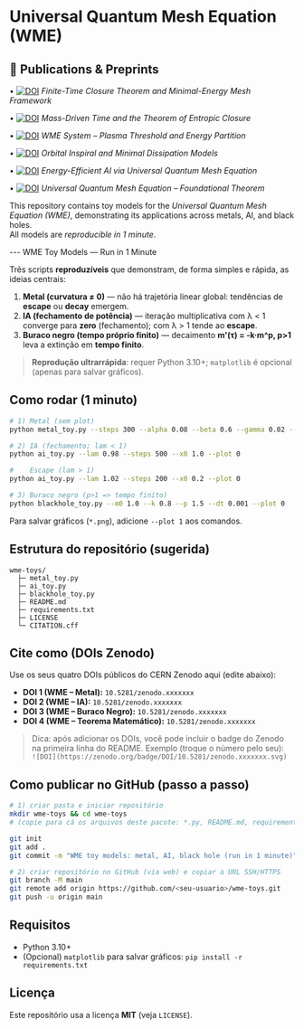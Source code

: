 # Universal Quantum Mesh Equation (WME)

## 📄 Publications & Preprints

•⁠  ⁠[![DOI](https://zenodo.org/badge/DOI/10.5281/zenodo.17216874.svg)](https://doi.org/10.5281/zenodo.17216874) *Finite-Time Closure Theorem and Minimal-Energy Mesh Framework*

•⁠  ⁠[![DOI](https://zenodo.org/badge/DOI/10.5281/zenodo.17216258.svg)](https://doi.org/10.5281/zenodo.17216258) *Mass-Driven Time and the Theorem of Entropic Closure*

•⁠  ⁠[![DOI](https://zenodo.org/badge/DOI/10.5281/zenodo.17186773.svg)](https://doi.org/10.5281/zenodo.17186773) *WME System – Plasma Threshold and Energy Partition*

•⁠  ⁠[![DOI](https://zenodo.org/badge/DOI/10.5281/zenodo.17186420.svg)](https://doi.org/10.5281/zenodo.17186420) *Orbital Inspiral and Minimal Dissipation Models*

•⁠  ⁠[![DOI](https://zenodo.org/badge/DOI/10.5281/zenodo.17181035.svg)](https://doi.org/10.5281/zenodo.17181035) *Energy-Efficient AI via Universal Quantum Mesh Equation*

•⁠  ⁠[![DOI](https://zenodo.org/badge/DOI/10.5281/zenodo.17180764.svg)](https://doi.org/10.5281/zenodo.17180764) *Universal Quantum Mesh Equation – Foundational Theorem*

This repository contains toy models for the *Universal Quantum Mesh Equation (WME)*, demonstrating its applications across metals, AI, and black holes.  
All models are *reproducible in 1 minute*.

--- WME Toy Models — Run in 1 Minute

Três scripts **reproduzíveis** que demonstram, de forma simples e rápida, as ideias centrais:
1. **Metal (curvatura ≠ 0)** — não há trajetória linear global: tendências de **escape** ou **decay** emergem.
2. **IA (fechamento de potência)** — iteração multiplicativa com λ < 1 converge para **zero** (fechamento); com λ > 1 tende ao **escape**.
3. **Buraco negro (tempo próprio finito)** — decaimento **m'(τ) = -k·m^p, p>1** leva a extinção em **tempo finito**.

> **Reprodução ultrarrápida**: requer Python 3.10+; `matplotlib` é opcional (apenas para salvar gráficos).

## Como rodar (1 minuto)

```bash
# 1) Metal (sem plot)
python metal_toy.py --steps 300 --alpha 0.08 --beta 0.6 --gamma 0.02 --plot 0

# 2) IA (fechamento; lam < 1)
python ai_toy.py --lam 0.98 --steps 500 --x0 1.0 --plot 0

#    Escape (lam > 1)
python ai_toy.py --lam 1.02 --steps 200 --x0 0.2 --plot 0

# 3) Buraco negro (p>1 => tempo finito)
python blackhole_toy.py --m0 1.0 --k 0.8 --p 1.5 --dt 0.001 --plot 0
```

Para salvar gráficos (`*.png`), adicione `--plot 1` aos comandos.

## Estrutura do repositório (sugerida)

```
wme-toys/
  ├─ metal_toy.py
  ├─ ai_toy.py
  ├─ blackhole_toy.py
  ├─ README.md
  ├─ requirements.txt
  ├─ LICENSE
  └─ CITATION.cff
```

## Cite como (DOIs Zenodo)

Use os seus quatro DOIs públicos do CERN Zenodo aqui (edite abaixo):
- **DOI 1 (WME – Metal):** `10.5281/zenodo.xxxxxxx`
- **DOI 2 (WME – IA):** `10.5281/zenodo.xxxxxxx`
- **DOI 3 (WME – Buraco Negro):** `10.5281/zenodo.xxxxxxx`
- **DOI 4 (WME – Teorema Matemático):** `10.5281/zenodo.xxxxxxx`

> Dica: após adicionar os DOIs, você pode incluir o badge do Zenodo na primeira linha do README. Exemplo (troque o número pelo seu):  
> `![DOI](https://zenodo.org/badge/DOI/10.5281/zenodo.xxxxxxx.svg)`

## Como publicar no GitHub (passo a passo)

```bash
# 1) criar pasta e iniciar repositório
mkdir wme-toys && cd wme-toys
# (copie para cá os arquivos deste pacote: *.py, README.md, requirements.txt, LICENSE, CITATION.cff)

git init
git add .
git commit -m "WME toy models: metal, AI, black hole (run in 1 minute)"

# 2) criar repositório no GitHub (via web) e copiar a URL SSH/HTTPS
git branch -M main
git remote add origin https://github.com/<seu-usuario>/wme-toys.git
git push -u origin main
```

## Requisitos

- Python 3.10+
- (Opcional) `matplotlib` para salvar gráficos: `pip install -r requirements.txt`

## Licença
Este repositório usa a licença **MIT** (veja `LICENSE`).

